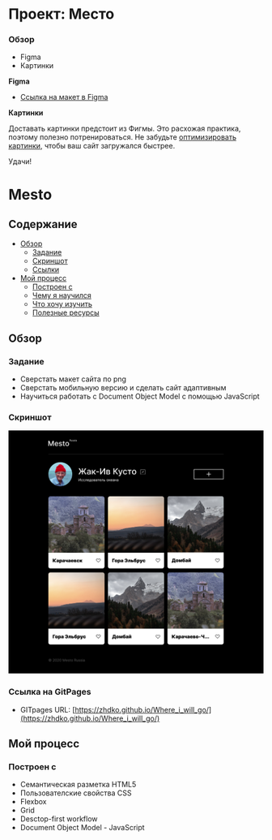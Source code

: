 # Проект: Место

### Обзор

- Figma
- Картинки

**Figma**

- [Ссылка на макет в Figma](https://www.figma.com/file/2cn9N9jSkmxD84oJik7xL7/JavaScript.-Sprint-4?node-id=0%3A1)

**Картинки**

Доставать картинки предстоит из Фигмы. Это расхожая практика, поэтому полезно потренироваться.
Не забудьте [оптимизировать картинки](https://tinypng.com/), чтобы ваш сайт загружался быстрее.

Удачи!
# Mesto

## Содержание

- [Обзор](#Обзор)
  - [Задание](#Задание)
  - [Скриншот](#Скриншот)
  - [Ссылки](#Ссылки)
- [Мой процесс](#Мой-процесс)
  - [Построен с](#Построен-с)
  - [Чему я научился](#Чему-я-научился)
  - [Что хочу изучить](#Что-хочу-изучить)
  - [Полезные ресурсы](#Полезные-ресурсы)


## Обзор

### Задание

- Сверстать макет сайта по png
- Сверстать мобильную версию и сделать сайт адаптивным
- Научиться работать с Document Object Model с помощью JavaScript

### Скриншот

![](./images/MAIN%20PAGE.png)

### Ссылка на GitPages

- GITpages URL: [https://zhdko.github.io/Where_i_will_go/](https://zhdko.github.io/Where_i_will_go/)

## Мой процесс

### Построен с

- Семантическая разметка HTML5
- Пользователские свойства CSS
- Flexbox
- Grid
- Desctop-first workflow
- Document Object Model - JavaScript


